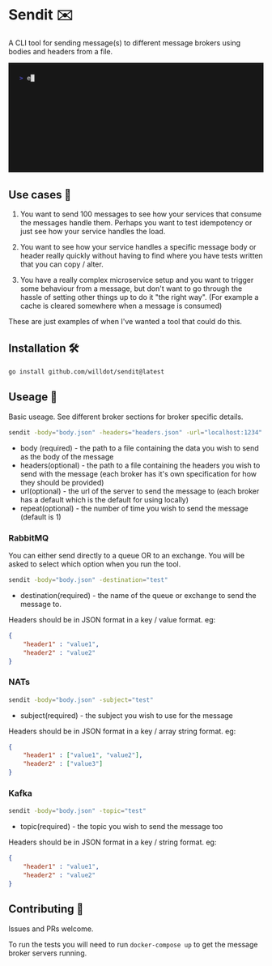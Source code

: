 # Sendit ✉️
A CLI tool for sending message(s) to different message brokers using bodies and headers from a file. 

![](https://github.com/willdot/sendit/blob/main/vhs/sendit.gif)

## Use cases 🤔

1. You want to send 100 messages to see how your services that consume the messages handle them. Perhaps you want to test idempotency or just see how your service handles the load.

1. You want to see how your service handles a specific message body or header really quickly without having to find where you have tests written that you can copy / alter.

1. You have a really complex microservice setup and you want to trigger some behaviour from a message, but don't want to go through the hassle of setting other things up to do it "the right way". (For example a cache is cleared somewhere when a message is consumed)

These are just examples of when I've wanted a tool that could do this.

## Installation 🛠️

``` sh
go install github.com/willdot/sendit@latest
```

## Useage 🧭
Basic useage. See different broker sections for broker specific details.

``` sh
sendit -body="body.json" -headers="headers.json" -url="localhost:1234" -repeat=3
```
* body (required) - the path to a file containing the data you wish to send as the body of the message
* headers(optional) - the path to a file containing the headers you wish to send with the message (each broker has it's own specification for how they should be provided)
* url(optional) - the url of the server to send the message to (each broker has a default which is the default for using locally)
* repeat(optional) - the number of time you wish to send the message (default is 1)

### RabbitMQ
You can either send directly to a queue OR to an exchange. You will be asked to select which option when you run the tool.

``` sh
sendit -body="body.json" -destination="test"
```
* destination(required) - the name of the queue or exchange to send the message to.

Headers should be in JSON format in a key / value format. eg:
``` json
{
    "header1" : "value1",
    "header2" : "value2"
}
```

### NATs
``` sh
sendit -body="body.json" -subject="test"
```
* subject(required) - the subject you wish to use for the message

Headers should be in JSON format in a key / array string format. eg:
``` json
{
    "header1" : ["value1", "value2"],
    "header2" : ["value3"]
}
```

### Kafka
``` sh
sendit -body="body.json" -topic="test"
```
* topic(required) - the topic you wish to send the message too

Headers should be in JSON format in a key / string format. eg:
``` json
{
    "header1" : "value1",
    "header2" : "value2"
}
```

## Contributing 🤝

Issues and PRs welcome.

To run the tests you will need to run `docker-compose up` to get the message broker servers running.